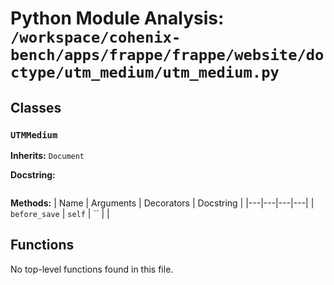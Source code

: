 # Python Module Analysis: `/workspace/cohenix-bench/apps/frappe/frappe/website/doctype/utm_medium/utm_medium.py`

## Classes

### `UTMMedium`
**Inherits:** `Document`


**Docstring:**
```

```

**Methods:**
| Name | Arguments | Decorators | Docstring |
|---|---|---|---|
| `before_save` | `self` | `` |  |





## Functions

No top-level functions found in this file.
